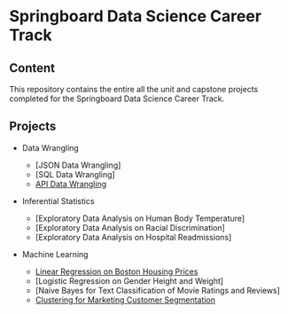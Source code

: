 # Springboard Data Science Career Track

## Content

This repository contains the entire all the unit and capstone projects completed for the Springboard Data Science Career Track.

## Projects

- Data Wrangling
  + [JSON Data Wrangling]
  + [SQL Data Wrangling]
  + [API Data Wrangling](https://github.com/SergioGutz/Springboard-Projects/blob/master/Data%20Wrangling%20Projects/api_data_wrangling_mini_project.ipynb)
  
- Inferential Statistics
  + [Exploratory Data Analysis on Human Body Temperature]
  + [Exploratory Data Analysis on Racial Discrimination]
  + [Exploratory Data Analysis on Hospital Readmissions]
  
- Machine Learning
  + [Linear Regression on Boston Housing Prices](https://github.com/SergioGutz/Springboard-Projects/blob/master/Machine%20Learning%20Projects/Mini_Project_Linear_Regression.ipynb)
  + [Logistic Regression on Gender Height and Weight]
  + [Naive Bayes for Text Classification of Movie Ratings and Reviews]
  + [Clustering for Marketing Customer Segmentation](https://github.com/SergioGutz/Springboard-Projects/blob/master/Machine%20Learning%20Projects/Mini_Project_Clustering.ipynb)
